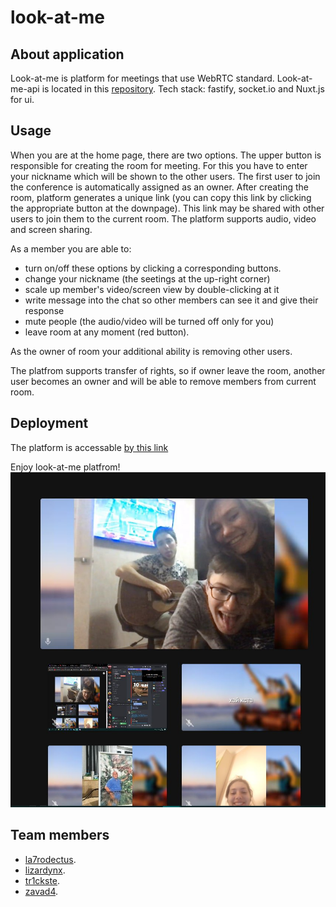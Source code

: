 # look-at-me

## About application
Look-at-me is platform for meetings that use WebRTC standard.
Look-at-me-api is located in this [repository](https://github.com/mezidia/look-at-me-api).
Tech stack: fastify, socket.io and Nuxt.js for ui.

## Usage 
When you are at the home page, there are two options. The upper button is responsible for creating the room for meeting. For this you have to enter your nickname which will be shown to the other users. The first user to join the conference is automatically assigned as an owner.
After creating the room, platform generates a unique link (you can copy this link by clicking the appropriate button at the downpage). This link may be shared with other users to join them to the current room. The platform supports audio, video and screen sharing. 

As a member you are able to:
- turn on/off these options by clicking a corresponding buttons.
- change your nickname (the seetings at the up-right corner)
- scale up member's video/screen view by double-clicking at it
- write message into the chat so other members can see it and give their response
- mute people (the audio/video will be turned off only for you)
- leave room at any moment (red button).

As the owner of room your additional ability is removing other users.

The platfrom supports transfer of rights, so if owner leave the room, another user becomes an owner and will be able to remove members from current room.

## Deployment
The platform is accessable [by this link](https://look--at--me.herokuapp.com/) 

Enjoy look-at-me platfrom!
![hey](https://github.com/mezidia/look-at-me/blob/55de179961d018dd9c13dcb0852a811a8117c560/team.jpg)

## Team members
* [la7rodectus](https://github.com/La7rodectus).
* [lizardynx](https://github.com/lizardlynx).
* [tr1ckste](https://github.com/tr1ckste).
* [zavad4](https://github.com/zavad4).
